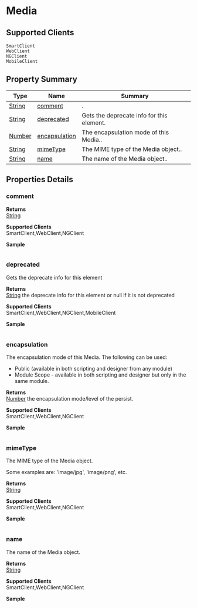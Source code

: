 #  Media

## **Supported Clients**

    SmartClient
    WebClient
    NGClient
    MobileClient

## Property Summary

| Type                                                  | Name                    | Summary                                                                                                           |
| ----------------------------------------------------- | ----------------------- | ----------------------------------------------------------------------------------------------------------------- |
| [String](../JSLib/String.md) | [comment](Media.md#comment)                   | .                                    |
| [String](../JSLib/String.md) | [deprecated](Media.md#deprecated)                   | Gets the deprecate info for this element.                                    |
| [Number](../JSLib/Number.md) | [encapsulation](Media.md#encapsulation)                   | The encapsulation mode of this Media..                                    |
| [String](../JSLib/String.md) | [mimeType](Media.md#mimeType)                   | The MIME type of the Media object..                                    |
| [String](../JSLib/String.md) | [name](Media.md#name)                   | The name of the Media object..                                    |

## Properties Details

### comment



**Returns**\
[String](../JSLib/String.md) 

**Supported Clients**\
SmartClient,WebClient,NGClient

**Sample**

```javascript

```
### deprecated

Gets the deprecate info for this element

**Returns**\
[String](../JSLib/String.md) the deprecate info for this element or null if it is not deprecated

**Supported Clients**\
SmartClient,WebClient,NGClient,MobileClient

**Sample**

```javascript

```
### encapsulation

The encapsulation mode of this Media. The following can be used:

- Public (available in both scripting and designer from any module)
- Module Scope - available in both scripting and designer but only in the same module.

**Returns**\
[Number](../JSLib/Number.md) the encapsulation mode/level of the persist.

**Supported Clients**\
SmartClient,WebClient,NGClient

**Sample**

```javascript

```
### mimeType

The MIME type of the Media object.

Some examples are: 'image/jpg', 'image/png', etc.

**Returns**\
[String](../JSLib/String.md) 

**Supported Clients**\
SmartClient,WebClient,NGClient

**Sample**

```javascript

```
### name

The name of the Media object.

**Returns**\
[String](../JSLib/String.md) 

**Supported Clients**\
SmartClient,WebClient,NGClient

**Sample**

```javascript

```

